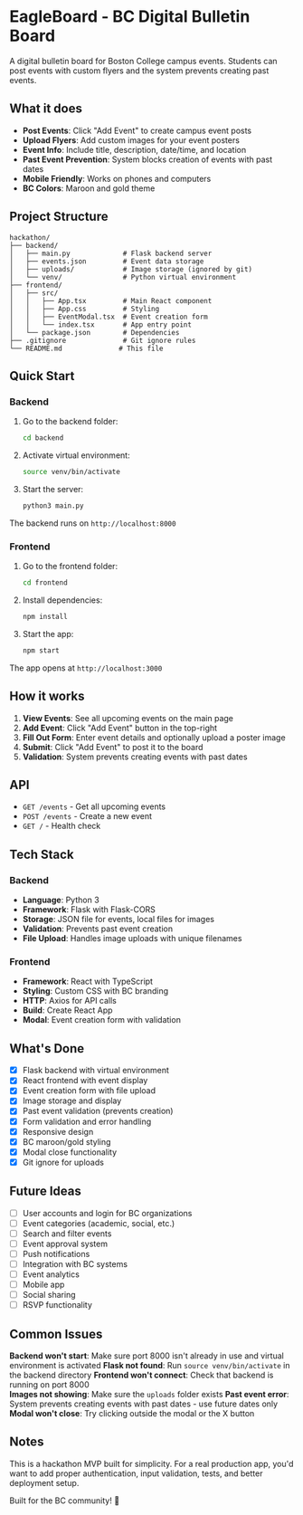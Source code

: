 # EagleBoard - BC Digital Bulletin Board

A digital bulletin board for Boston College campus events. Students can post events with custom flyers and the system prevents creating past events.

## What it does

- **Post Events**: Click "Add Event" to create campus event posts
- **Upload Flyers**: Add custom images for your event posters
- **Event Info**: Include title, description, date/time, and location
- **Past Event Prevention**: System blocks creation of events with past dates
- **Mobile Friendly**: Works on phones and computers
- **BC Colors**: Maroon and gold theme

## Project Structure

```
hackathon/
├── backend/
│   ├── main.py             # Flask backend server
│   ├── events.json         # Event data storage
│   ├── uploads/            # Image storage (ignored by git)
│   └── venv/               # Python virtual environment
├── frontend/
│   ├── src/
│   │   ├── App.tsx         # Main React component
│   │   ├── App.css         # Styling
│   │   ├── EventModal.tsx  # Event creation form
│   │   └── index.tsx       # App entry point
│   └── package.json        # Dependencies
├── .gitignore              # Git ignore rules
└── README.md              # This file
```

## Quick Start

### Backend

1. Go to the backend folder:

   ```bash
   cd backend
   ```

2. Activate virtual environment:

   ```bash
   source venv/bin/activate
   ```

3. Start the server:
   ```bash
   python3 main.py
   ```

The backend runs on `http://localhost:8000`

### Frontend

1. Go to the frontend folder:

   ```bash
   cd frontend
   ```

2. Install dependencies:

   ```bash
   npm install
   ```

3. Start the app:
   ```bash
   npm start
   ```

The app opens at `http://localhost:3000`

## How it works

1. **View Events**: See all upcoming events on the main page
2. **Add Event**: Click "Add Event" button in the top-right
3. **Fill Out Form**: Enter event details and optionally upload a poster image
4. **Submit**: Click "Add Event" to post it to the board
5. **Validation**: System prevents creating events with past dates

## API

- `GET /events` - Get all upcoming events
- `POST /events` - Create a new event
- `GET /` - Health check

## Tech Stack

### Backend

- **Language**: Python 3
- **Framework**: Flask with Flask-CORS
- **Storage**: JSON file for events, local files for images
- **Validation**: Prevents past event creation
- **File Upload**: Handles image uploads with unique filenames

### Frontend

- **Framework**: React with TypeScript
- **Styling**: Custom CSS with BC branding
- **HTTP**: Axios for API calls
- **Build**: Create React App
- **Modal**: Event creation form with validation

## What's Done

- [x] Flask backend with virtual environment
- [x] React frontend with event display
- [x] Event creation form with file upload
- [x] Image storage and display
- [x] Past event validation (prevents creation)
- [x] Form validation and error handling
- [x] Responsive design
- [x] BC maroon/gold styling
- [x] Modal close functionality
- [x] Git ignore for uploads

## Future Ideas

- [ ] User accounts and login for BC organizations
- [ ] Event categories (academic, social, etc.)
- [ ] Search and filter events
- [ ] Event approval system
- [ ] Push notifications
- [ ] Integration with BC systems
- [ ] Event analytics
- [ ] Mobile app
- [ ] Social sharing
- [ ] RSVP functionality

## Common Issues

**Backend won't start**: Make sure port 8000 isn't already in use and virtual environment is activated
**Flask not found**: Run `source venv/bin/activate` in the backend directory
**Frontend won't connect**: Check that backend is running on port 8000  
**Images not showing**: Make sure the `uploads` folder exists
**Past event error**: System prevents creating events with past dates - use future dates only
**Modal won't close**: Try clicking outside the modal or the X button

## Notes

This is a hackathon MVP built for simplicity. For a real production app, you'd want to add proper authentication, input validation, tests, and better deployment setup.

Built for the BC community! 🦅
